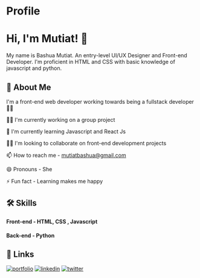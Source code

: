 
# Profile


# Hi, I'm Mutiat!  👋

My name is Bashua Mutiat.
An entry-level UI/UX Designer and Front-end Developer.
I'm proficient in HTML and CSS with basic knowledge of javascript and python.
## 🚀 About Me
I'm a front-end web developer working towards being a fullstack developer 👩‍💻 

👩‍💻 I'm currently working on a group project

🧠 I'm currently learning Javascript and React Js

👯‍♀️ I'm looking to collaborate on front-end development projects

📫 How to reach me - [mutiatbashua@gmail.com](mutiatbashua@gmail.com)

😄 Pronouns - She

⚡️ Fun fact - Learning makes me happy


## 🛠 Skills
#### Front-end - HTML, CSS , Javascript
#### Back-end - Python




## 🔗 Links
[![portfolio](https://img.shields.io/badge/my_portfolio-000?style=for-the-badge&logo=ko-fi&logoColor=white)](https://portfolio.mutiatbash.repl.co/)
[![linkedin](https://img.shields.io/badge/linkedin-0A66C2?style=for-the-badge&logo=linkedin&logoColor=white)](https://www.linkedin.com/)
[![twitter](https://img.shields.io/badge/twitter-1DA1F2?style=for-the-badge&logo=twitter&logoColor=white)](https://twitter.com/)


